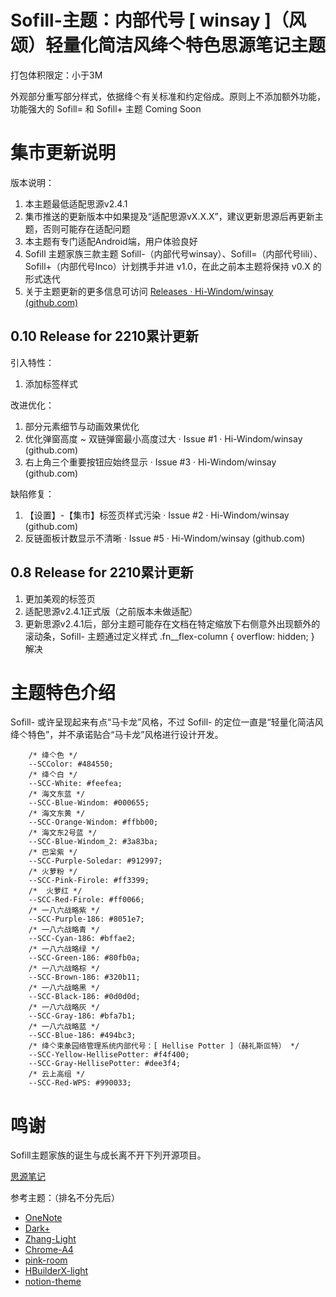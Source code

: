 # Sofill-主题：内部代号 [ winsay ]（风颂）轻量化简洁风绛亽特色思源笔记主题

打包体积限定：小于3M

外观部分重写部分样式，依据绛亽有关标准和约定俗成。原则上不添加额外功能，功能强大的 Sofill= 和 Sofill+ 主题 Coming Soon


# 集市更新说明

版本说明：

1. 本主题最低适配思源v2.4.1
2. 集市推送的更新版本中如果提及“适配思源vX.X.X”，建议更新思源后再更新主题，否则可能存在适配问题
3. 本主题有专门适配Android端，用户体验良好
4. Sofill 主题家族三款主题 Sofill-（内部代号winsay）、Sofill=（内部代号lili）、Sofill+（内部代号lnco）计划携手并进 v1.0，在此之前本主题将保持 v0.X 的形式迭代
5. 关于主题更新的更多信息可访问 [Releases · Hi-Windom/winsay (github.com)](https://github.com/Hi-Windom/winsay/releases)

## 0.10 Release for 2210累计更新


引入特性：

1. 添加标签样式

改进优化：

1. 部分元素细节与动画效果优化
2. 优化弹窗高度 ~ 双链弹窗最小高度过大 · Issue #1 · Hi-Windom/winsay (github.com)
3. 右上角三个重要按钮应始终显示 · Issue #3 · Hi-Windom/winsay (github.com)

缺陷修复：

1. 【设置】-【集市】标签页样式污染 · Issue #2 · Hi-Windom/winsay (github.com)
2. 反链面板计数显示不清晰 · Issue #5 · Hi-Windom/winsay (github.com)


## 0.8 Release for 2210累计更新

1. 更加美观的标签页
2. 适配思源v2.4.1正式版（之前版本未做适配）
3. 更新思源v2.4.1后，部分主题可能存在文档在特定缩放下右侧意外出现额外的滚动条，Sofill- 主题通过定义样式  .fn__flex-column { overflow: hidden; } 解决


# 主题特色介绍

 Sofill- 或许呈现起来有点“马卡龙”风格，不过 Sofill- 的定位一直是“轻量化简洁风绛亽特色”，并不承诺贴合“马卡龙”风格进行设计开发。


<pre><code class="language-css">    /* 绛亽色 */
    --SCColor: #484550;
    /* 绛亽白 */
    --SCC-White: #feefea;
    /* 海文东蓝 */
    --SCC-Blue-Windom: #000655;
    /* 海文东黄 */
    --SCC-Orange-Windom: #ffbb00;
    /* 海文东2号蓝 */
    --SCC-Blue-Windom_2: #3a83ba;
    /* 巴枀紫 */
    --SCC-Purple-Soledar: #912997;
    /* 火萝粉 */
    --SCC-Pink-Firole: #ff3399;
    /*  火萝红 */
    --SCC-Red-Firole: #ff0066;
    /* 一八六战略紫 */
    --SCC-Purple-186: #8051e7;
    /* 一八六战略青 */
    --SCC-Cyan-186: #bffae2;
    /* 一八六战略绿 */
    --SCC-Green-186: #80fb0a;
    /* 一八六战略棕 */
    --SCC-Brown-186: #320b11;
    /* 一八六战略黑 */
    --SCC-Black-186: #0d0d0d;
    /* 一八六战略灰 */
    --SCC-Gray-186: #bfa7b1;
    /* 一八六战略蓝 */
    --SCC-Blue-186: #494bc3;
    /* 绛亽束彖园络管理系统内部代号：[ Hellise Potter ]（赫礼斯叵特） */
    --SCC-Yellow-HellisePotter: #f4f400;
    --SCC-Gray-HellisePotter: #dee3f4;
    /* 云上高组 */
    --SCC-Red-WPS: #990033;
</code></pre>


# 鸣谢

Sofill主题家族的诞生与成长离不开下列开源项目。

[思源笔记](https://github.com/siyuan-note/siyuan)

参考主题：（排名不分先后）

* [OneNote](https://github.com/UserZYF/OneNote)
* [Dark+](https://github.com/Zuoqiu-Yingyi/siyuan-theme-dark-plus)
* [Zhang-Light](https://github.com/UserZYF/zhang-light)
* [Chrome-A4](https://github.com/UserZYF/Chrome-A4)
* [pink-room](https://github.com/StarDustSheep/pink-room)
* [HBuilderX-light](https://github.com/UFDXD/HBuilderX-Light)
* [notion-theme](https://github.com/royc01/notion-theme)
